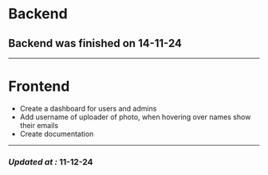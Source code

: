# Backend

## Backend was finished on 14-11-24

---

# Frontend

- Create a dashboard for users and admins
- Add username of uploader of photo, when hovering over names show their emails
- Create documentation

---

### **_Updated at :_** 11-12-24
